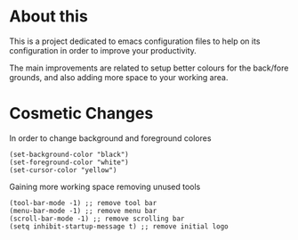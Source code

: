 # About this

This is a project dedicated to emacs configuration files to help on its configuration in order to improve your productivity.

The main improvements are related to setup better colours for the back/fore grounds, and also adding more space to your working area. 

# Cosmetic Changes

In order to change background and foreground colores

```
(set-background-color "black")
(set-foreground-color "white")
(set-cursor-color "yellow")
```

Gaining more working space removing unused tools

```
(tool-bar-mode -1) ;; remove tool bar 
(menu-bar-mode -1) ;; remove menu bar
(scroll-bar-mode -1) ;; remove scrolling bar
(setq inhibit-startup-message t) ;; remove initial logo
```

